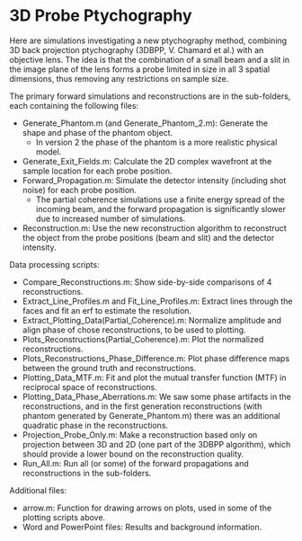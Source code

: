 # 3D Probe Ptychography

Here are simulations investigating a new ptychography method, combining 3D back projection ptychography (3DBPP, V. Chamard et al.) with an objective lens. The idea is that the combination of a small beam and a slit in the image plane of the lens forms a probe limited in size in all 3 spatial dimensions, thus removing any restrictions on sample size.

The primary forward simulations and reconstructions are in the sub-folders, each containing the following files:  
- Generate_Phantom.m (and Generate_Phantom_2.m): Generate the shape and phase of the phantom object.
  - In version 2 the phase of the phantom is a more realistic physical model.
- Generate_Exit_Fields.m: Calculate the 2D complex wavefront at the sample location for each probe position.
- Forward_Propagation.m: Simulate the detector intensity (including shot noise) for each probe position.
  - The partial coherence simulations use a finite energy spread of the incoming beam, and the forward propagation is significantly slower due to increased number of simulations.
- Reconstruction.m: Use the new reconstruction algorithm to reconstruct the object from the probe positions (beam and slit) and the detector intensity.

Data processing scripts:
- Compare_Reconstructions.m: Show side-by-side comparisons of 4 reconstructions.
- Extract_Line_Profiles.m and Fit_Line_Profiles.m: Extract lines through the faces and fit an erf to estimate the resolution.
- Extract_Plotting_Data(Partial_Coherence).m: Normalize amplitude and align phase of chose reconstructions, to be used to plotting.
- Plots_Reconstructions(Partial_Coherence).m: Plot the normalized reconstructions.
- Plots_Reconstructions_Phase_Difference.m: Plot phase difference maps between the ground truth and reconstructions.
- Plotting_Data_MTF.m: Fit and plot the mutual transfer function (MTF) in reciprocal space of reconstructions.
- Plotting_Data_Phase_Aberrations.m: We saw some phase artifacts in the reconstructions, and in the first generation reconstructions (with phantom generated by Generate_Phantom.m) there was an additional quadratic phase in the reconstructions.
- Projection_Probe_Only.m: Make a reconstruction based only on projection between 3D and 2D (one part of the 3DBPP algorithm), which should provide a lower bound on the reconstruction quality.
- Run_All.m: Run all (or some) of the forward propagations and reconstructions in the sub-folders.

Additional files:
- arrow.m: Function for drawing arrows on plots, used in some of the plotting scripts above.
- Word and PowerPoint files: Results and background information.

